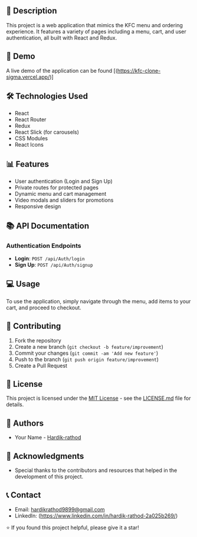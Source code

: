 ## 📝 Description
This project is a web application that mimics the KFC menu and ordering experience. It features a variety of pages including a menu, cart, and user authentication, all built with React and Redux.

## 🚀 Demo
A live demo of the application can be found [(https://kfc-clone-sigma.vercel.app/)]


## 🛠️ Technologies Used

- React
- React Router
- Redux
- React Slick (for carousels)
- CSS Modules
- React Icons

## 📊 Features

- User authentication (Login and Sign Up)
- Private routes for protected pages
- Dynamic menu and cart management
- Video modals and sliders for promotions
- Responsive design


## 📚 API Documentation

### Authentication Endpoints

- **Login**: `POST /api/Auth/login`
- **Sign Up**: `POST /api/Auth/signup`

## 💻 Usage

To use the application, simply navigate through the menu, add items to your cart, and proceed to checkout. 

## 🤝 Contributing

1. Fork the repository
2. Create a new branch (`git checkout -b feature/improvement`)
3. Commit your changes (`git commit -am 'Add new feature'`)
4. Push to the branch (`git push origin feature/improvement`)
5. Create a Pull Request

## 📄 License

This project is licensed under the [MIT License](LICENSE.md) - see the [LICENSE.md](LICENSE.md) file for details.

## 👥 Authors

- Your Name - [Hardik-rathod](https://github.com/HARDIK-RATHOD-9899)

## 🙏 Acknowledgments

- Special thanks to the contributors and resources that helped in the development of this project.

## 📞 Contact

- Email: hardikrathod9899@gmail.com
- LinkedIn: (https://www.linkedin.com/in/hardik-rathod-2a025b269/)

⭐️ If you found this project helpful, please give it a star!


